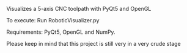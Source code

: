 Visualizes a 5-axis CNC toolpath with PyQt5 and OpenGL

To execute: Run RoboticVisualizer.py

Requirements: PyQt5, OpenGL and NumPy.

Please keep in mind that this project is still very in a very crude stage
